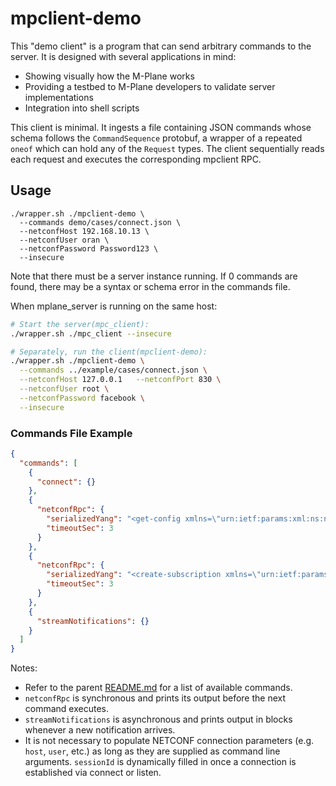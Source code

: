 # mpclient-demo
This "demo client" is a program that can send arbitrary commands to the server.
It is designed with several applications in mind:
* Showing visually how the M-Plane works
* Providing a testbed to M-Plane developers to validate server implementations
* Integration into shell scripts

This client is minimal. It ingests a file containing JSON commands whose schema
follows the `CommandSequence` protobuf, a wrapper of a repeated `oneof` which
can hold any of the `Request` types. The client sequentially reads each request
and executes the corresponding mpclient RPC.

## Usage
```
./wrapper.sh ./mpclient-demo \
  --commands demo/cases/connect.json \
  --netconfHost 192.168.10.13 \
  --netconfUser oran \
  --netconfPassword Password123 \
  --insecure
```

Note that there must be a server instance running. If 0 commands are found,
there may be a syntax or schema error in the commands file.

When mplane_server is running on the same host:
```bash
# Start the server(mpc_client):
./wrapper.sh ./mpc_client --insecure

# Separately, run the client(mpclient-demo):
./wrapper.sh ./mpclient-demo \
  --commands ../example/cases/connect.json \
  --netconfHost 127.0.0.1   --netconfPort 830 \
  --netconfUser root \
  --netconfPassword facebook \
  --insecure 
```
### Commands File Example
```json
{
  "commands": [
    {
      "connect": {}
    },
    {
      "netconfRpc": {
        "serializedYang": "<get-config xmlns=\"urn:ietf:params:xml:ns:netconf:base:1.0\"><source><running/></source></get-config>",
        "timeoutSec": 3
      }
    },
    {
      "netconfRpc": {
        "serializedYang": "<create-subscription xmlns=\"urn:ietf:params:xml:ns:netconf:notification:1.0\"><stream>o-ran-supervision</stream></create-subscription>",
        "timeoutSec": 3
      }
    },
    {
      "streamNotifications": {}
    }
  ]
}
```

Notes:
- Refer to the parent [README.md](../README.md) for a list of available
  commands.
- `netconfRpc` is synchronous and prints its output before the next command
  executes.
- `streamNotifications` is asynchronous and prints output in blocks whenever a
  new notification arrives.
- It is not necessary to populate NETCONF connection parameters (e.g. `host`,
  `user`, etc.) as long as they are supplied as command line arguments.
  `sessionId` is dynamically filled in once a connection is established via
  connect or listen.